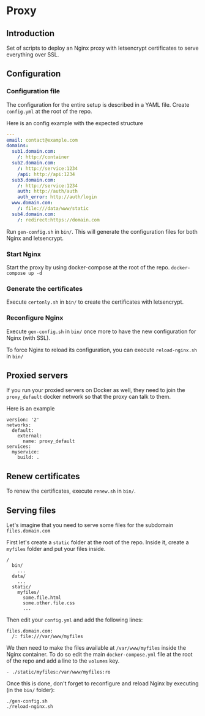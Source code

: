 # Proxy

## Introduction
Set of scripts to deploy an Nginx proxy with letsencrypt certificates to serve everything over SSL.

## Configuration

### Configuration file
The configuration for the entire setup is described in a YAML file.
Create `config.yml` at the root of the repo.

Here is an config example with the expected structure
```yaml
---
email: contact@example.com
domains:
  sub1.domain.com:
    /: http://container
  sub2.domain.com:
    /: http://service:1234
    /api: http://api:1234
  sub3.domain.com:
    /: http://service:1234
    auth: http://auth/auth
    auth_error: http://auth/login
  www.domain.com:
    /: file:///data/www/static
  sub4.domain.com:
    /: redirect:https://domain.com
```

Run `gen-config.sh` in `bin/`.
This will generate the configuration files for both Nginx and letsencrypt.

### Start Nginx
Start the proxy by using docker-compose at the root of the repo.
`docker-compose up -d`

### Generate the certificates
Execute `certonly.sh` in `bin/` to create the certificates with letsencrypt.

### Reconfigure Nginx
Execute `gen-config.sh` in `bin/` once more to have the new configuration for Nginx (with SSL).

To force Nginx to reload its configuration, you can execute `reload-nginx.sh` in `bin/`

## Proxied servers
If you run your proxied servers on Docker as well, they need to join
the `proxy_default` docker network so that the proxy can talk to them.

Here is an example
```
version: '2'
networks:
  default:
    external:
      name: proxy_default
services:
  myservice:
    build: .
```

## Renew certificates
To renew the certificates, execute `renew.sh` in `bin/`.

## Serving files

Let's imagine that you need to serve some files for the subdomain `files.domain.com`

First let's create a `static` folder at the root of the repo.
Inside it, create a `myfiles` folder and put your files inside.
```
/
  bin/
    ...
  data/
    ...
  static/
    myfiles/
      some.file.html
      some.other.file.css
      ...
```

Then edit your `config.yml` and add the following lines:
```
files.domain.com:
  /: file:///var/www/myfiles
```

We then need to make the files available at `/var/www/myfiles` inside the Nginx container. To do so edit the main `docker-compose.yml` file at the root of the repo and add a line to the `volumes` key.
```
- ./static/myfiles:/var/www/myfiles:ro
```

Once this is done, don't forget to reconfigure and reload Nginx by executing (in the `bin/` folder):

```
./gen-config.sh
./reload-nginx.sh
```
